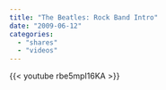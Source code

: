 ```yaml
---
title: "The Beatles: Rock Band Intro"
date: "2009-06-12"
categories:
  - "shares"
  - "videos"
---
```


{{< youtube rbe5mpI16KA >}}
